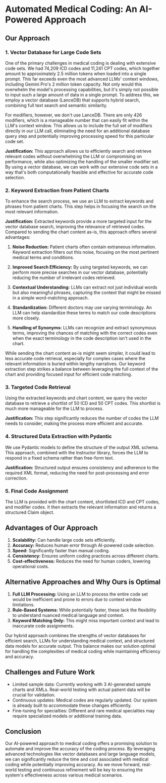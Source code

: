 # Automated Medical Coding: An AI-Powered Approach

## Our Approach
### 1. Vector Database for Large Code Sets

One of the primary challenges in medical coding is dealing with extensive code sets. We had 74,209 ICD codes and 11,241 CPT codes, which together amount to approximately 2.5 million tokens when loaded into a single prompt. This far exceeds even the most advanced LLMs' context windows, including Gemini Pro's 2 million token capacity. Not only would this overwhelm the model's processing capabilities, but it's simply not possible to input such a large amount of data in a single prompt. To address this, we employ a vector database (LanceDB) that supports hybrid search, combining full text search and semantic similarity.

For modifiers, however, we don't use LanceDB. There are only 426 modifiers, which is a manageable number that can easily fit within the LLM's context window. This allows us to include the full set of modifiers directly in our LLM call, eliminating the need for an additional database query step and potentially improving processing speed for this particular code set.

**Justification:** This approach allows us to efficiently search and retrieve relevant codes without overwhelming the LLM or compromising on performance, while also optimizing the handling of the smaller modifier set. By using a vector database, we can work with our extensive code sets in a way that's both computationally feasible and effective for accurate code selection.

### 2. Keyword Extraction from Patient Charts

To enhance the search process, we use an LLM to extract keywords and phrases from patient charts. This step helps in focusing the search on the most relevant information.

**Justification:** Extracted keywords provide a more targeted input for the vector database search, improving the relevance of retrieved codes. Compared to sending the chart content as-is, this approach offers several advantages:

1. **Noise Reduction:** Patient charts often contain extraneous information. Keyword extraction filters out this noise, focusing on the most pertinent medical terms and conditions.

2. **Improved Search Efficiency:** By using targeted keywords, we can perform more precise searches in our vector database, potentially reducing the number of irrelevant codes retrieved.

3. **Contextual Understanding:** LLMs can extract not just individual words but also meaningful phrases, capturing the context that might be missed in a simple word-matching approach.

4. **Standardization:** Different doctors may use varying terminology. An LLM can help standardize these terms to match our code descriptions more closely.

5. **Handling of Synonyms:** LLMs can recognize and extract synonymous terms, improving the chances of matching with the correct codes even when the exact terminology in the code description isn't used in the chart.

While sending the chart content as-is might seem simpler, it could lead to less accurate code retrieval, especially for complex cases where the relevant information is buried within lengthy narratives. Our keyword extraction step strikes a balance between leveraging the full context of the chart and providing focused input for efficient code matching.

### 3. Targeted Code Retrieval

Using the extracted keywords and chart content, we query the vector database to retrieve a shortlist of 50 ICD and 50 CPT codes. This shortlist is much more manageable for the LLM to process.

**Justification:** This step significantly reduces the number of codes the LLM needs to consider, making the process more efficient and accurate.

### 4. Structured Data Extraction with Pydantic

We use Pydantic models to define the structure of the output XML schema. This approach, combined with the Instructor library, forces the LLM to respond in a fixed schema rather than free-form text.

**Justification:** Structured output ensures consistency and adherence to the required XML format, reducing the need for post-processing and error correction.

### 5. Final Code Assignment

The LLM is provided with the chart content, shortlisted ICD and CPT codes, and modifier codes. It then extracts the relevant information and returns a structured Claim object.

## Advantages of Our Approach

1. **Scalability:** Can handle large code sets efficiently.
2. **Accuracy:** Reduces human error through AI-powered code selection.
3. **Speed:** Significantly faster than manual coding.
4. **Consistency:** Ensures uniform coding practices across different charts.
5. **Cost-effectiveness:** Reduces the need for human coders, lowering operational costs.

## Alternative Approaches and Why Ours is Optimal

1. **Full LLM Processing:** Using an LLM to process the entire code set would be inefficient and prone to errors due to context window limitations.
2. **Rule-Based Systems:** While potentially faster, these lack the flexibility to understand nuanced medical language and context.
3. **Keyword Matching Only:** This might miss important context and lead to inaccurate code assignments.

Our hybrid approach combines the strengths of vector databases for efficient search, LLMs for understanding medical context, and structured data models for accurate output. This balance makes our solution optimal for handling the complexities of medical coding while maintaining efficiency and accuracy.

## Challenges and Future Work

- Limited sample data: Currently working with 3 AI-generated sample charts and XMLs. Real-world testing with actual patient data will be crucial for validation.
- Continuous updates: Medical codes are regularly updated. Our system is already built to accommodate these changes efficiently.
- Fine-tuning for specialties: Different and rare medical specialties may require specialized models or additional training data.

## Conclusion

Our AI-powered approach to medical coding offers a promising solution to automate and improve the accuracy of the coding process. By leveraging advanced technologies like vector databases and large language models, we can significantly reduce the time and cost associated with medical coding while potentially improving accuracy. As we move forward, real-world testing and continuous refinement will be key to ensuring the system's effectiveness across various medical scenarios.